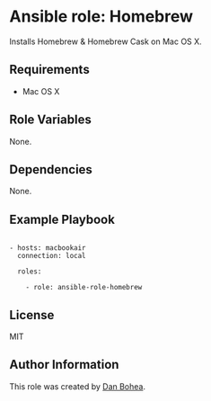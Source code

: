 # Ansible role: Homebrew

Installs Homebrew & Homebrew Cask on Mac OS X.

## Requirements

- Mac OS X


## Role Variables

None.


## Dependencies

None.


## Example Playbook

```

- hosts: macbookair
  connection: local

  roles:

    - role: ansible-role-homebrew

```

## License

MIT


## Author Information

This role was created by [Dan Bohea](http://bohea.co.uk).
